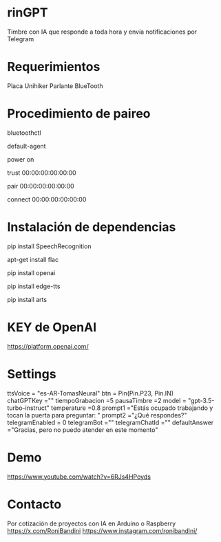 # rinGPT

Timbre con IA que responde a toda hora y envía notificaciones por Telegram

# Requerimientos

Placa Unihiker
Parlante BlueTooth

# Procedimiento de paireo

bluetoothctl

default-agent

power on

trust 00:00:00:00:00:00

pair 00:00:00:00:00:00

connect 00:00:00:00:00:00

# Instalación de dependencias

pip install SpeechRecognition

apt-get install flac

pip install openai

pip install edge-tts

pip install arts

# KEY de OpenAI

https://platform.openai.com/

# Settings

ttsVoice        = "es-AR-TomasNeural"
btn             = Pin(Pin.P23, Pin.IN)   
chatGPTKey      =""
tiempoGrabacion =5
pausaTimbre     =2
model           = "gpt-3.5-turbo-instruct"
temperature     =0.8
prompt1          ="Estás ocupado trabajando y tocan la puerta para preguntar: "
prompt2          ="¿Qué respondes?"
telegramEnabled  = 0
telegramBot     =""
telegramChatId  =""
defaultAnswer   ="Gracias, pero no puedo atender en este momento"

# Demo

https://www.youtube.com/watch?v=6RJs4HPoyds

# Contacto

Por cotización de proyectos con IA en Arduino o Raspberry 
https://x.com/RoniBandini
https://www.instagram.com/ronibandini/
